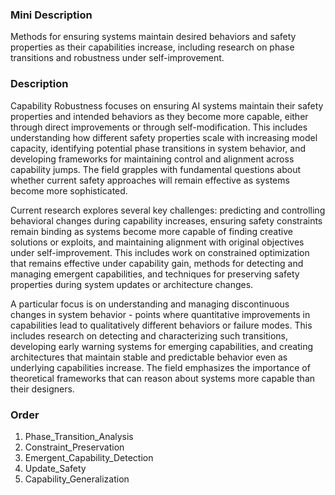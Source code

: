 ### Mini Description

Methods for ensuring systems maintain desired behaviors and safety properties as their capabilities increase, including research on phase transitions and robustness under self-improvement.

### Description

Capability Robustness focuses on ensuring AI systems maintain their safety properties and intended behaviors as they become more capable, either through direct improvements or through self-modification. This includes understanding how different safety properties scale with increasing model capacity, identifying potential phase transitions in system behavior, and developing frameworks for maintaining control and alignment across capability jumps. The field grapples with fundamental questions about whether current safety approaches will remain effective as systems become more sophisticated.

Current research explores several key challenges: predicting and controlling behavioral changes during capability increases, ensuring safety constraints remain binding as systems become more capable of finding creative solutions or exploits, and maintaining alignment with original objectives under self-improvement. This includes work on constrained optimization that remains effective under capability gain, methods for detecting and managing emergent capabilities, and techniques for preserving safety properties during system updates or architecture changes.

A particular focus is on understanding and managing discontinuous changes in system behavior - points where quantitative improvements in capabilities lead to qualitatively different behaviors or failure modes. This includes research on detecting and characterizing such transitions, developing early warning systems for emerging capabilities, and creating architectures that maintain stable and predictable behavior even as underlying capabilities increase. The field emphasizes the importance of theoretical frameworks that can reason about systems more capable than their designers.

### Order

1. Phase_Transition_Analysis
2. Constraint_Preservation
3. Emergent_Capability_Detection
4. Update_Safety
5. Capability_Generalization
